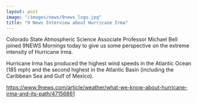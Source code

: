 ```yaml
---
layout: post
image: "/images/news/9news_logo.jpg"
title: "9 News Interview about Hurricane Irma"
---
```



Colorado State Atmospheric Science Associate Professor Michael Bell joined 9NEWS Mornings today to give us some perspective on the extreme intensity of Hurricane Irma.

Hurricane Irma has produced the highest wind speeds in the Atlantic Ocean (185 mph) and the second highest in the Atlantic Basin (including the Caribbean Sea and Gulf of Mexico).




<https://www.9news.com/article/weather/what-we-know-about-hurricane-irma-and-its-path/47156861>

